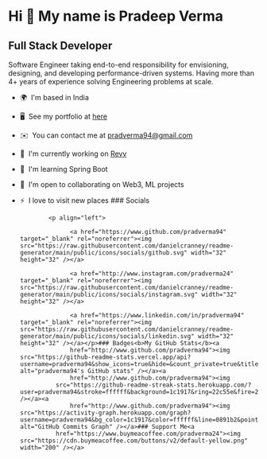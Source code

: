 Hi 👋 My name is Pradeep Verma
==============================

Full Stack Developer
--------------------

Software Engineer taking end-to-end responsibility for envisioning, designing, and developing performance-driven systems. Having more than 4+ years of experience solving Engineering problems at scale.

*   🌍  I'm based in India
*   🖥️  See my portfolio at [here](http://github.com/pradverma94)
*   ✉️  You can contact me at [pradverma94@gmail.com](mailto:pradverma94@gmail.com)
*   🚀  I'm currently working on [Revv](http://revv.co.in)
*   🧠  I'm learning Spring Boot
*   🤝  I'm open to collaborating on Web3, ML projects
*   ⚡  I love to visit new places
                  ### Socials
                  
                  
                <p align="left">
                          
                      <a href="https://www.github.com/pradverma94" target="_blank" rel="noreferrer"><img src="https://raw.githubusercontent.com/danielcranney/readme-generator/main/public/icons/socials/github.svg" width="32" height="32" /></a>
                          
                      <a href="http://www.instagram.com/pradverma24" target="_blank" rel="noreferrer"><img src="https://raw.githubusercontent.com/danielcranney/readme-generator/main/public/icons/socials/instagram.svg" width="32" height="32" /></a>
                          
                      <a href="https://www.linkedin.com/in/pradverma94" target="_blank" rel="noreferrer"><img src="https://raw.githubusercontent.com/danielcranney/readme-generator/main/public/icons/socials/linkedin.svg" width="32" height="32" /></a></p>### Badges<b>My GitHub Stats</b><a
                      href="http://www.github.com/pradverma94"><img src="https://github-readme-stats.vercel.app/api?username=pradverma94&show_icons=true&hide=&count_private=true&title_color=22c55e&text_color=ffffff&icon_color=0891b2&bg_color=1c1917&hide_border=true&show_icons=true" alt="pradverma94's GitHub stats" /></a><a
                      href="http://www.github.com/pradverma94"><img
                  src="https://github-readme-streak-stats.herokuapp.com/?user=pradverma94&stroke=ffffff&background=1c1917&ring=22c55e&fire=22c55e&currStreakNum=ffffff&currStreakLabel=22c55e&sideNums=ffffff&sideLabels=ffffff&dates=ffffff&hide_border=true" /></a><a
                      href="http://www.github.com/pradverma94"><img src="https://activity-graph.herokuapp.com/graph?username=pradverma94&bg_color=1c1917&color=ffffff&line=0891b2&point=ffffff&area_color=1c1917&area=true&hide_border=true&custom_title=GitHub%20Commits%20Graph" alt="GitHub Commits Graph" /></a>### Support Me<a
                  href="https://www.buymeacoffee.com/pradverma24"><img src="https://cdn.buymeacoffee.com/buttons/v2/default-yellow.png" width="200" /></a>
